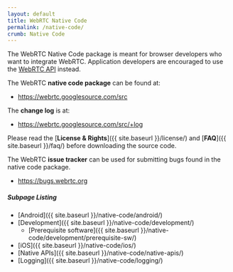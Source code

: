 ```yaml
---
layout: default
title: WebRTC Native Code
permalink: /native-code/
crumb: Native Code
---
```



The WebRTC Native Code package is meant for browser developers who want to
integrate WebRTC. Application developers are encouraged to use the [WebRTC
API](http://dev.w3.org/2011/webrtc/editor/webrtc.html) instead.

The WebRTC **native code package** can be found at:

  * <https://webrtc.googlesource.com/src>

The **change log** is at:

  * <https://webrtc.googlesource.com/src/+log>

Please read the [**License & Rights**]({{ site.baseurl }}/license/) and
[**FAQ**]({{ site.baseurl }}/faq/) before downloading the source code.

The WebRTC **issue tracker** can be used for submitting bugs found in the
native code package.

  * <https://bugs.webrtc.org>


##### Subpage Listing

  * [Android]({{ site.baseurl }}/native-code/android/)
  * [Development]({{ site.baseurl }}/native-code/development/)
    * [Prerequisite software]({{ site.baseurl }}/native-code/development/prerequisite-sw/)
  * [iOS]({{ site.baseurl }}/native-code/ios/)
  * [Native APIs]({{ site.baseurl }}/native-code/native-apis/)
  * [Logging]({{ site.baseurl }}/native-code/logging/)
